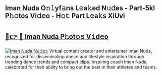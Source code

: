 ## Iman Nuda O𝚗𝚕yf𝚊ns L𝚎a𝚔ed N𝚞𝚍es - Part-5kl P𝚑𝚘tos Vi𝚍𝚎o - H𝚘𝚝 Part L𝚎a𝚔s XiUvi

# <h2><a href="http://kfckuc.oniu.top/?m=Iman+Nuda">🔗👉 🔴 Iman Nuda P𝚑ot𝚘𝚜 V𝚒d𝚎o</a></h2>

[![Iman Nuda Nu𝚍e𝚜](https://i.imgur.com/0qMVB7G.gif)](http://kfckuc.oniu.top/?m=Iman+Nuda)
Virtual content creator and entertainer Iman Nuda, recognized for disseminating dance and lifestyle inspiration through trending dance trends and compact clips. Inspiring coach Iman Nuda, celebrated for their ability to bring out the best in their athletes and teams.  
